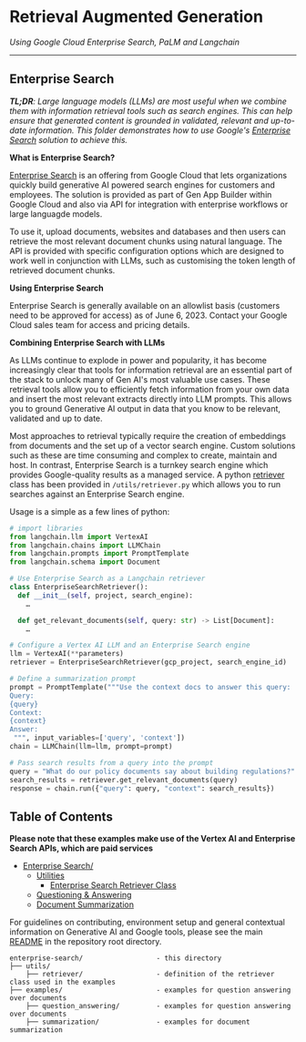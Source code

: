 # Retrieval Augmented Generation
_Using Google Cloud Enterprise Search, PaLM and Langchain_

---

## Enterprise Search

_**TL;DR**: Large language models (LLMs) are most useful when we combine them with information retrieval tools such as search engines. This can help ensure that generated content is grounded in validated, relevant and up-to-date information. This folder demonstrates how to use Google's [Enterprise Search](https://cloud.google.com/enterprise-search) solution to achieve this._


**What is Enterprise Search?**

[Enterprise Search](https://cloud.google.com/enterprise-search) is an offering from Google Cloud that lets organizations quickly build generative AI powered search engines for customers and employees.  The solution is provided as part of Gen App Builder within Google Cloud and also via API for integration with enterprise workflows or large languagde models.

To use it, upload documents, websites and databases and then users can retrieve the most relevant document chunks using natural language. The API is provided with specific configuration options which are designed to work well in conjunction with LLMs, such as customising the token length of retrieved document chunks.

**Using Enterprise Search**

Enterprise Search is generally available on an allowlist basis (customers need to be approved for access) as of June 6, 2023. Contact your Google Cloud sales team for access and pricing details. 


**Combining Enterprise Search with LLMs**

As LLMs continue to explode in power and popularity, it has become increasingly clear that tools for information retrieval are an essential part of the stack to unlock many of Gen AI's most valuable use cases.  These retrieval tools allow you to efficiently fetch information from your own data and insert the most relevant extracts directly into LLM prompts. This allows you to ground Generative AI output in data that you know to be relevant, validated and up to date.

Most approaches to retrieval typically require the creation of embeddings from documents and the set up of a vector search engine. Custom solutions such as these are time consuming and complex to create, maintain and host. In contrast, Enterprise Search is a turnkey search engine which provides Google-quality results as a managed service. A python [retriever](https://python.langchain.com/docs/modules/data_connection/retrievers.html) class has been provided in `/utils/retriever.py` which allows you to run searches against an Enterprise Search engine.

Usage is a simple as a few lines of python:
```python
# import libraries
from langchain.llm import VertexAI
from langchain.chains import LLMChain
from langchain.prompts import PromptTemplate
from langchain.schema import Document

# Use Enterprise Search as a Langchain retriever
class EnterpriseSearchRetriever():
  def __init__(self, project, search_engine):
    …

  def get_relevant_documents(self, query: str) -> List[Document]:
    …

# Configure a Vertex AI LLM and an Enterprise Search engine
llm = VertexAI(**parameters)
retriever = EnterpriseSearchRetriever(gcp_project, search_engine_id)

# Define a summarization prompt
prompt = PromptTemplate("""Use the context docs to answer this query:
Query:
{query}
Context:
{context}
Answer:
 """, input_variables=['query', 'context'])
chain = LLMChain(llm=llm, prompt=prompt)

# Pass search results from a query into the prompt
query = "What do our policy documents say about building regulations?"
search_results = retriever.get_relevant_documents(query)
response = chain.run({"query": query, "context": search_results})
```

## Table of Contents

**Please note that these examples make use of the Vertex AI and Enterprise Search APIs, which are paid services**


- [Enterprise Search/](/)
  - [Utilities](utils/)
    - [Enterprise Search Retriever Class](/utils/retriever.py)
  - [Questioning & Answering](/examples/question_answering)
  - [Document Summarization](/examples/summarization)


For guidelines on contributing, environment setup and general contextual information on Generative AI and Google tools, please see the main [README](../README.md) in the repository root directory.


```
enterprise-search/                  - this directory
├── utils/
    ├── retriever/                  - definition of the retriever class used in the examples
├── examples/                       - examples for question answering over documents
    ├── question_answering/         - examples for question answering over documents
    ├── summarization/              - examples for document summarization
```

